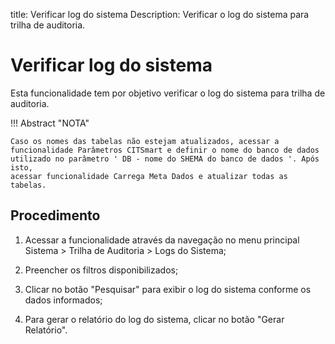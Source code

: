 title: Verificar log do sistema
Description: Verificar o log do sistema para trilha de auditoria.
# Verificar log do sistema

Esta funcionalidade tem por objetivo verificar o log do sistema para trilha de
auditoria.

!!! Abstract "NOTA"

    Caso os nomes das tabelas não estejam atualizados, acessar a
    funcionalidade Parâmetros CITSmart e definir o nome do banco de dados
    utilizado no parâmetro ' DB - nome do SHEMA do banco de dados '. Após isto,
    acessar funcionalidade Carrega Meta Dados e atualizar todas as tabelas.

Procedimento
-----------

1.  Acessar a funcionalidade através da navegação no menu principal Sistema \>
    Trilha de Auditoria \> Logs do Sistema;

2.  Preencher os filtros disponibilizados;

3.  Clicar no botão "Pesquisar" para exibir o log do sistema conforme os dados
    informados;

4.  Para gerar o relatório do log do sistema, clicar no botão "Gerar Relatório".


<!-- !!! tip "About"

    <b>Product/Version:</b> CITSmart | 9.00 &nbsp;&nbsp;
    <b>Updated:</b>01/18/2019 – Anna Martins
